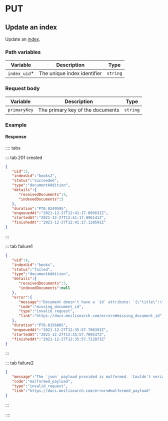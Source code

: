 # PUT

## Update an index

<RouteHighlighter method="PUT" route="/indexes/:index_uid"/>

Update an [index](/learn/core_concepts/indexes.md).

### Path variables

| Variable        | Description                                                       | Type   |
| --------------- | ----------------------------------------------------------------- |--------|
| `index_uid`*    | The unique index identifier                                       |`string`|

### Request body

| Variable        | Description                                                       | Type     |
| --------------- | ----------------------------------------------------------------- |----------|
| `primaryKey`    | The primary key of the documents                                  | `string` |

### Example

<CodeSamples id='update_an_index_1' />

#### Response

:::: tabs

::: tab 201 created

```json
{
   "uid":5,
   "indexUid":"books2",
   "status":"succeeded",
   "type":"documentAddition",
   "details":{
      "receivedDocuments":5,
      "indexedDocuments":5
   },
   "duration":"PT0.024959S",
   "enqueuedAt":"2021-12-27T12:41:17.095632Z",
   "startedAt":"2021-12-27T12:41:17.096141Z",
   "finishedAt":"2021-12-27T12:41:17.120591Z"
}
```

:::

::: tab failure1

```json
{
   "uid":4,
   "indexUid":"books",
   "status":"failed",
   "type":"documentAddition",
   "details":{
      "receivedDocuments":5,
      "indexedDocuments":null
   },
   "error":{
      "message":"Document doesn't have a `id` attribute: `{\"title\":\"The Parable of the Sower\",\"author\":\"Octavia E. Butler\",\"genres\":[\"science fiction\"],\"price\":10.0,\"priority\":1}`.",
      "code":"missing_document_id",
      "type":"invalid_request",
      "link":"https://docs.meilisearch.com/errors#missing_document_id"
   },
   "duration":"PT0.015680S",
   "enqueuedAt":"2021-12-27T12:35:57.706393Z",
   "startedAt":"2021-12-27T12:35:57.709537Z",
   "finishedAt":"2021-12-27T12:35:57.722073Z"
}
```

:::

::: tab failure2

```json
{
   "message":"The `json` payload provided is malformed. `Couldn't serialize document value: expected `,` or `}` at line 12 column 5`.",
   "code":"malformed_payload",
   "type":"invalid_request",
   "link":"https://docs.meilisearch.com/errors#malformed_payload"
}
```

:::

::::
